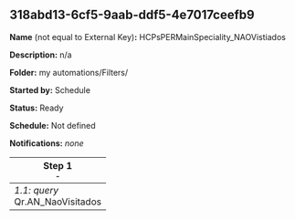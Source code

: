 ## 318abd13-6cf5-9aab-ddf5-4e7017ceefb9

**Name** (not equal to External Key)**:** HCPsPERMainSpeciality_NAOVistiados

**Description:** n/a

**Folder:** my automations/Filters/

**Started by:** Schedule

**Status:** Ready

**Schedule:** Not defined

**Notifications:** _none_


| Step 1<br>_<small>-</small>_ |
| --- |
| _1.1: query_<br>Qr.AN_NaoVisitados |

